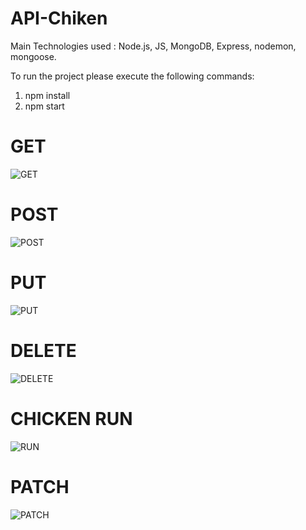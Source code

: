 # API-Chiken

Main Technologies used : Node.js, JS, MongoDB, Express, nodemon, mongoose.

To run the project please execute the following commands: 

1. npm install
2. npm start

# GET

![GET](https://user-images.githubusercontent.com/43423295/148342971-05330577-7d76-49bc-ae0f-365bcdd39051.gif)

# POST

![POST](https://user-images.githubusercontent.com/43423295/148343048-7d2bfc63-9628-401e-86bb-849b26dde2d5.gif)

# PUT

![PUT](https://user-images.githubusercontent.com/43423295/148342775-af5f68b2-9554-4282-98e5-934cc48d0f5c.gif)

# DELETE

![DELETE](https://user-images.githubusercontent.com/43423295/148342851-e9e26441-1056-480e-9502-1767e3f081af.gif)

# CHICKEN RUN

![RUN](https://user-images.githubusercontent.com/43423295/148343176-18b0cce8-713d-4a6b-a78a-47268028c56c.gif)

# PATCH

![PATCH](https://user-images.githubusercontent.com/43423295/148343250-62acc9dc-d778-41ba-b15b-7308da69cf0f.gif)
